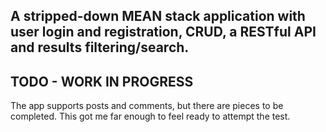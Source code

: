 ## A stripped-down MEAN stack application with user login and registration, CRUD, a RESTful API and results filtering/search.

## TODO - WORK IN PROGRESS

The app supports posts and comments, but there are pieces to be completed. This got me far enough to feel ready to attempt the test.
